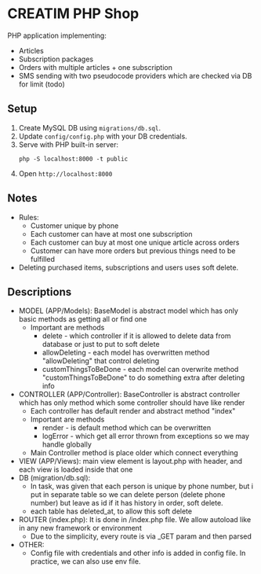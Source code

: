 # CREATIM PHP Shop
PHP application implementing:
- Articles
- Subscription packages
- Orders with multiple articles + one subscription
- SMS sending with two pseudocode providers which are checked via DB for limit (todo)

## Setup
1. Create MySQL DB using `migrations/db.sql`.
2. Update `config/config.php` with your DB credentials.
3. Serve with PHP built-in server:
   ```
   php -S localhost:8000 -t public
   ```
4. Open `http://localhost:8000`

## Notes
- Rules:
    - Customer unique by phone
    - Each customer can have at most one subscription
    - Each customer can buy at most one unique article across orders
    - Customer can have more orders but previous things need to be fulfilled
- Deleting purchased items, subscriptions and users uses soft delete.


## Descriptions
- MODEL (APP/Models): BaseModel is abstract model which has only basic methods as getting all or find one
  - Important are methods
    - delete - which controller if it is allowed to delete data from database or just to put to soft delete
    - allowDeleting - each model has overwritten method "allowDeleting" that control deleting
    - customThingsToBeDone - each model can overwrite method "customThingsToBeDone" to do something extra after deleting info
- CONTROLLER (APP/Controller): BaseController is abstract controller which has only method which some controller should have like render
  - Each controller has default render and abstract method "index"
  - Important are methods
    - render - is default method which can be overwritten 
    - logError - which get all error thrown from exceptions so we may handle globally
  - Main Controller method is place older which connect everything
- VIEW (APP/Views): main view element is layout.php with header, and each view is loaded inside that one
- DB (migration/db.sql):
  - In task, was given that each person is unique by phone number, but i put in separate table so we can delete person (delete phone number) but leave as id if it has history in order, soft delete.
  - each table has deleted_at, to allow this soft delete
- ROUTER (index.php): It is done in /index.php file. We allow autoload like in any new framework or environment
  - Due to the simplicity, every route is via _GET param and then parsed
- OTHER:
  - Config file with credentials and other info is added in config file. In practice, we can also use env file.


